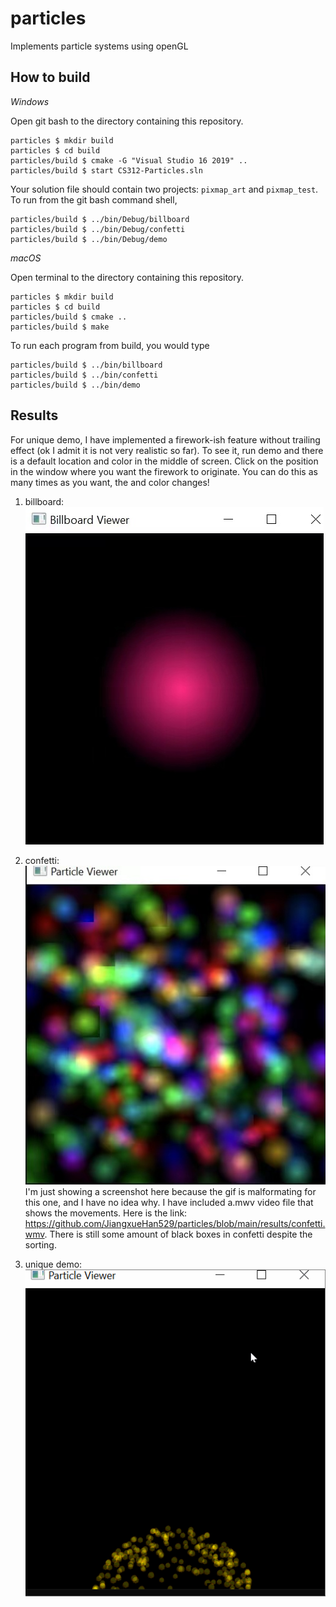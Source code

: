 # particles

Implements particle systems using openGL

## How to build

*Windows*

Open git bash to the directory containing this repository.

```
particles $ mkdir build
particles $ cd build
particles/build $ cmake -G "Visual Studio 16 2019" ..
particles/build $ start CS312-Particles.sln
```

Your solution file should contain two projects: `pixmap_art` and `pixmap_test`.
To run from the git bash command shell, 

```
particles/build $ ../bin/Debug/billboard
particles/build $ ../bin/Debug/confetti
particles/build $ ../bin/Debug/demo
```

*macOS*

Open terminal to the directory containing this repository.

```
particles $ mkdir build
particles $ cd build
particles/build $ cmake ..
particles/build $ make
```

To run each program from build, you would type

```
particles/build $ ../bin/billboard
particles/build $ ../bin/confetti
particles/build $ ../bin/demo
```

## Results

For unique demo, I have implemented a firework-ish feature without trailing effect (ok I admit it is not very realistic so far). To see it, run demo and there is a default location and color in the middle of screen. Click on the position in the window where you want the firework to originate. You can do this as many times as you want, the and color changes!
1. billboard:\
![alt text](https://github.com/JiangxueHan529/particles/blob/main/results/billboard.jpg)

2. confetti:\
![alt text](https://github.com/JiangxueHan529/particles/blob/main/results/confetti.jpg)\
I'm just showing a screenshot here because the gif is malformating for this one, and I have no idea why. I have included a.mwv video file that shows the movements. Here is the link: https://github.com/JiangxueHan529/particles/blob/main/results/confetti.wmv.
There is still some amount of black boxes in confetti despite the sorting.

3. unique demo:\
 ![alt text](https://github.com/JiangxueHan529/particles/blob/main/results/demo.gif)
